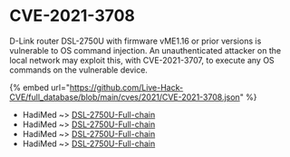# CVE-2021-3708

D-Link router DSL-2750U with firmware vME1.16 or prior versions is vulnerable to OS command injection. An unauthenticated attacker on the local network may exploit this, with CVE-2021-3707, to execute any OS commands on the vulnerable device.

{% embed url="https://github.com/Live-Hack-CVE/full_database/blob/main/cves/2021/CVE-2021-3708.json" %}


* HadiMed ~> [DSL-2750U-Full-chain](https://www.alice-snow.ru/2021/database/cve-2021-3708/dsl-2750u-full-chain-hadimed)
* HadiMed ~> [DSL-2750U-Full-chain](https://www.alice-snow.ru/2021/database/cve-2021-3708/dsl-2750u-full-chain-hadimed)
* HadiMed ~> [DSL-2750U-Full-chain](https://www.alice-snow.ru/2021/database/cve-2021-3708/dsl-2750u-full-chain-hadimed)
* HadiMed ~> [DSL-2750U-Full-chain](https://www.alice-snow.ru/2021/database/cve-2021-3708/dsl-2750u-full-chain-hadimed)